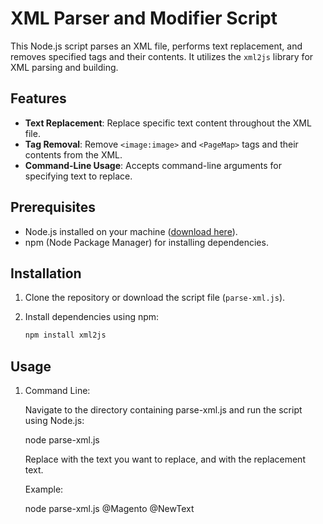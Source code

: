 # XML Parser and Modifier Script

This Node.js script parses an XML file, performs text replacement, and removes specified tags and their contents. It utilizes the `xml2js` library for XML parsing and building.

## Features

- **Text Replacement**: Replace specific text content throughout the XML file.
- **Tag Removal**: Remove `<image:image>` and `<PageMap>` tags and their contents from the XML.
- **Command-Line Usage**: Accepts command-line arguments for specifying text to replace.

## Prerequisites

- Node.js installed on your machine ([download here](https://nodejs.org/)).
- npm (Node Package Manager) for installing dependencies.

## Installation

1. Clone the repository or download the script file (`parse-xml.js`).

2. Install dependencies using npm:

   ```bash
   npm install xml2js

## Usage 

1. Command Line:

    Navigate to the directory containing parse-xml.js and run the script using Node.js:

    node parse-xml.js <searchValue> <replaceValue>

    Replace <searchValue> with the text you want to replace, and <replaceValue> with the replacement text.

    Example:

    node parse-xml.js @Magento @NewText


